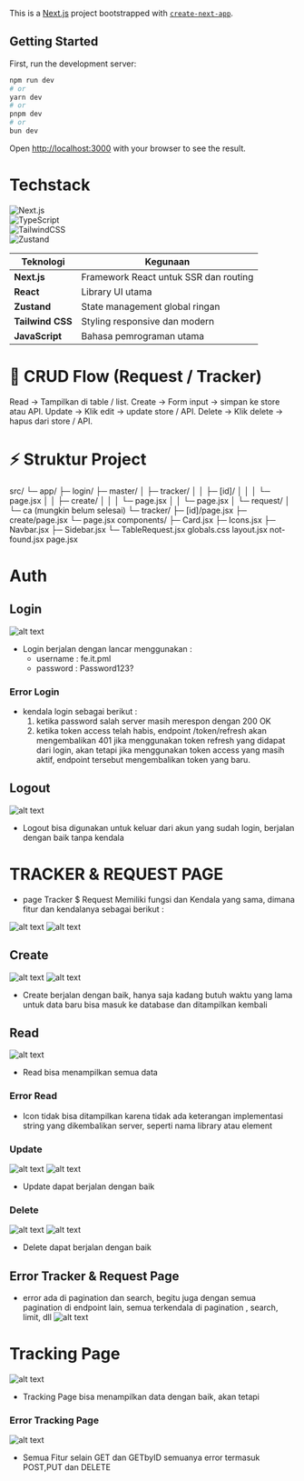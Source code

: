 This is a [Next.js](https://nextjs.org) project bootstrapped with [`create-next-app`](https://github.com/vercel/next.js/tree/canary/packages/create-next-app).

## Getting Started

First, run the development server:

```bash
npm run dev
# or
yarn dev
# or
pnpm dev
# or
bun dev
```
Open [http://localhost:3000](http://localhost:3000) with your browser to see the result.

# Techstack
![Next.js](https://img.shields.io/badge/Next.js-000000?logo=nextdotjs&logoColor=white)  
![TypeScript](https://img.shields.io/badge/TypeScript-3178C6?logo=typescript&logoColor=white)  
![TailwindCSS](https://img.shields.io/badge/TailwindCSS-38B2AC?logo=tailwindcss&logoColor=white)  
![Zustand](https://img.shields.io/badge/Zustand-443E38?logo=react&logoColor=white) 

| Teknologi                           | Kegunaan                              |
| ----------------------------------- | ------------------------------------- |
| **Next.js**                         | Framework React untuk SSR dan routing |
| **React**                           | Library UI utama                      |
| **Zustand**                         | State management global ringan        |
| **Tailwind CSS**                    | Styling responsive dan modern         |
| **JavaScript**                      | Bahasa pemrograman utama              |

# 📂 CRUD Flow (Request / Tracker)
Read → Tampilkan di table / list.
Create → Form input → simpan ke store atau API.
Update → Klik edit → update store / API.
Delete → Klik delete → hapus dari store / API.

# ⚡ Struktur Project
src/
 └─ app/
     ├─ login/
     ├─ master/
     │    ├─ tracker/
     │    │    ├─ [id]/
     │    │    │   └─ page.jsx
     │    │    ├─ create/
     │    │    │   └─ page.jsx
     │    │    └─ page.jsx
     │    └─ request/
     │         └─ ca   (mungkin belum selesai)
 └─ tracker/
      ├─ [id]/page.jsx
      ├─ create/page.jsx
      └─ page.jsx
components/
 ├─ Card.jsx
 ├─ Icons.jsx
 ├─ Navbar.jsx
 ├─ Sidebar.jsx
 └─ TableRequest.jsx
globals.css
layout.jsx
not-found.jsx
page.jsx


# Auth
## Login
![alt text](image.png)
- Login berjalan dengan lancar menggunakan :
    - username : fe.it.pml
    - password : Password123?
### Error Login
- kendala login sebagai berikut :
    1. ketika password salah server masih merespon dengan 200 OK
    2. ketika token access telah habis, endpoint /token/refresh akan mengembalikan 401 jika menggunakan token refresh yang didapat dari login, akan tetapi jika menggunakan token access yang masih aktif, endpoint tersebut mengembalikan token yang baru.
    
## Logout
![alt text](image-1.png)
- Logout bisa digunakan untuk keluar dari akun yang sudah login, berjalan dengan baik tanpa kendala


# TRACKER & REQUEST PAGE
- page Tracker $ Request Memiliki fungsi dan Kendala yang sama, dimana fitur dan kendalanya sebagai berikut :

![alt text](image-2.png)
![alt text](image-3.png)
## Create
![alt text](image-4.png)
![alt text](image-5.png)
- Create berjalan dengan baik, hanya saja kadang butuh waktu yang lama untuk data baru bisa masuk ke database dan ditampilkan kembali

## Read
![alt text](image-2.png)
- Read bisa menampilkan semua data 
### Error Read
- Icon tidak bisa ditampilkan karena tidak ada keterangan implementasi string yang dikembalikan server, seperti nama library atau element

### Update
![alt text](image-6.png)
![alt text](image-7.png)
- Update dapat berjalan dengan baik

### Delete
![alt text](image-8.png)
![alt text](image-9.png)
- Delete dapat berjalan dengan baik

## Error Tracker & Request Page
- error ada di pagination dan search, begitu juga dengan semua pagination di endpoint lain, semua terkendala di pagination , search, limit, dll
![alt text](image-10.png)


# Tracking Page
![alt text](image-11.png)
- Tracking Page bisa menampilkan data dengan baik, akan tetapi
### Error Tracking Page
![alt text](image-12.png)
- Semua Fitur selain GET dan GETbyID semuanya error termasuk POST,PUT dan DELETE

